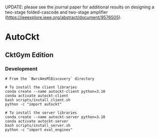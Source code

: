 UPDATE: please see the journal paper for additional results on designing a two-stage folded-cascode and two-stage amplifier (https://ieeexplore.ieee.org/abstract/document/9576505). 

# AutoCkt
## CktGym Edition 

### Development 

```
# From the `BwrcAmsMlDiscovery` directory

# To install the client libraries 
conda create --name autockt-client python=3.10
conda activate autockt-client
bash scripts/install_client.sh 
python -c "import autockt"

# To install the server libraries 
conda create --name autockt-server python=3.10
conda activate autockt-server
bash scripts/install_server.sh 
python -c "import eval_engines"

```
